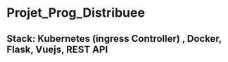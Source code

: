 # Projet_Prog_Distribuee

## Stack: Kubernetes (ingress Controller) , Docker, Flask, Vuejs, REST API 
